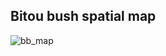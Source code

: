 ## Bitou bush spatial map
![bb_map](https://github.com/Narmilan-A/Remote-Weed-detection/assets/140802455/e04891b6-4a29-4e8b-ae6a-b1b942f6ae04)

